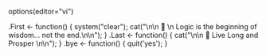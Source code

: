 options(editor="vi")

.First <- function() { system("clear"); cat("\n\n  🖖  \n  Logic is the beginning of wisdom... not the end.\n\n"); }
.Last  <- function() { cat("\n\n  🖖  Live Long and Prosper \n\n"); }
.bye   <- function() { quit('yes'); }


